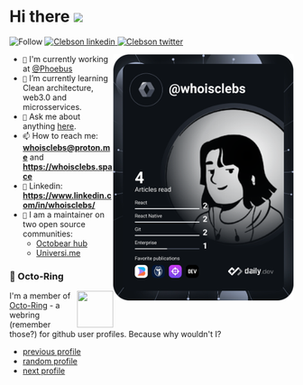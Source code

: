 # Hi there <img src="https://github.com/TheDudeThatCode/TheDudeThatCode/blob/master/Assets/Hi.gif" width="33px">

<div>
  <img
    src="https://img.shields.io/static/v1?style=flat-square&color=ffffff&&labelColor=ffffff&label=Follow:&message=%20"
    alt="Follow"
   />
   <a href="https://www.linkedin.com/in/whoisclebs">
      <img
        src="https://img.shields.io/badge/LinkedIn-0077B5?style=for-the-badge&logo=linkedin&logoColor=white"
        alt="Clebson linkedin"
       />
    </a>
   <a href="https://twitter.com/whoisclebs">
      <img
        src="https://img.shields.io/badge/Twitter-blue?style=for-the-badge&logo=twitter&logoColor=white"
        alt="Clebson twitter"
       />
    </a>

</div>

<a  href="https://app.daily.dev/whoisclebs"><img align="right" src="./devcard.svg" width="320" alt="Clebson Augusto Fonseca's Dev Card"/></a>

- `🔭` I'm currently working at <a href="https://www.phoebus.com.br/">@Phoebus</a>
- `🌱` I’m currently learning Clean architecture, web3.0 and microsservices. 
- `💬` Ask me about anything [here](https://github.com/whoisclebs/whoisclebs/discussions).
- `📫` How to reach me: **whoisclebs@proton.me** and **https://whoisclebs.space**
- `📎` Linkedin: **https://www.linkedin.com/in/whoisclebs/**
- `👷` I am a maintainer on two open source communities: 
   - <a href="https://github.com/OctobearHub">Octobear hub</a>
   - <a href="https://github.com/universi-me/">Universi.me</a>

### :octopus: Octo-Ring

<img width="64" height="65" src="https://octo-ring.com/static/img/octo.png" align="right" alt="">

I'm a member of [Octo-Ring](https://octo-ring.com/) - a webring (remember those?) for github user profiles. Because why wouldn't I? 

* [previous profile](https://octo-ring.com/p/whoisclebs/prev)
* [random profile](https://octo-ring.com/p/whoisclebs/random)
* [next profile](https://octo-ring.com/p/whoisclebs/next)
